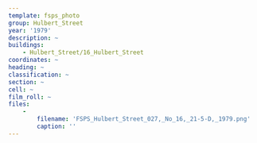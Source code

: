 ```yaml
---
template: fsps_photo
group: Hulbert_Street
year: '1979'
description: ~
buildings:
    - Hulbert_Street/16_Hulbert_Street
coordinates: ~
heading: ~
classification: ~
section: ~
cell: ~
film_roll: ~
files:
    -
        filename: 'FSPS_Hulbert_Street_027,_No_16,_21-5-D,_1979.png'
        caption: ''
---
```

